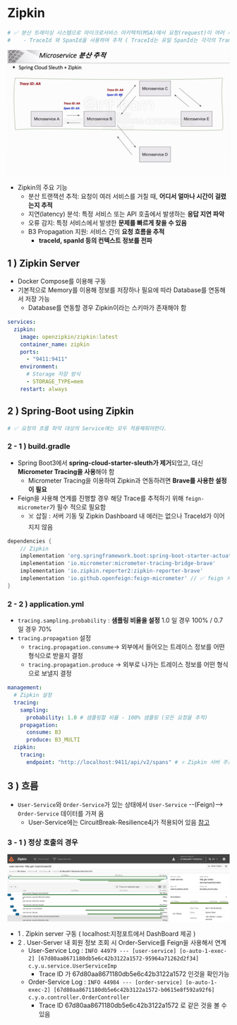 # Zipkin
```yaml
# ✅ 분산 트레이싱 시스템으로 마이크로서비스 아키텍처(MSA)에서 요청(request)이 여러 서비스를 거칠 때, 각 서비스에서 요청의 흐름을 추적하고 분석할 수 있도록 함
#    - TraceId 와 SpanId을 사용하여 추적 ( TraceId는 유일 SpanId는 각각의 Transaction 마다 생성된다. )
```
![img.png](img.png)
- Zipkin의 주요 기능
  - 분산 트랜잭션 추적: 요청이 여러 서비스를 거칠 때, **어디서 얼마나 시간이 걸렸는지 추적**
  - 지연(latency) 분석: 특정 서비스 또는 API 호출에서 발생하는 **응답 지연 파악**
  - 오류 감지: 특정 서비스에서 발생한 **문제를 빠르게 찾을 수 있음**
  - B3 Propagation 지원: 서비스 간의 **요청 흐름을 추적**
    - **traceId, spanId 등의 컨텍스트 정보를 전파**

## 1 ) Zipkin Server
- Docker Compose를 이용해 구동
- 기본적으로 Memory를 이용해 정보를 저장하나 필요에 따라 Database를 연동해서 저장 가능
  - Database를 연동할 경우 Zipkin이라는 스키마가 존재해야 함
```yaml
services:
  zipkin:
    image: openzipkin/zipkin:latest
    container_name: zipkin
    ports:
      - "9411:9411"
    environment:
      # Storage 저장 방식
      - STORAGE_TYPE=mem
    restart: always
```

## 2 ) Spring-Boot using Zipkin
```yaml
# ✅ 요청의 흐름 파악 대상의 Service에는 모두 적용해줘야한다.  
```

### 2 - 1 ) build.gradle
- Spring Boot3에서 **spring-cloud-starter-sleuth가 제거**되었고, 대신 **Micrometer Tracing을 사용**해야 함
  - Micrometer Tracing을 이용하여 Zipkin과 연동하려면 **Brave를 사용한 설정이 필요**
- Feign을 사용해 연계를 진행할 경우 해당 Trace를 추적하기 위해 `feign-micrometer`가 필수 적으로 필요함
  - ☠️ 삽질 : 서버 기동 및 Zipkin Dashboard 내 에러는 없으나 TraceId가 이어지지 않음
    
```groovy
dependencies {
	// Zipkin
	implementation 'org.springframework.boot:spring-boot-starter-actuator'
	implementation 'io.micrometer:micrometer-tracing-bridge-brave'
	implementation 'io.zipkin.reporter2:zipkin-reporter-brave'
	implementation 'io.github.openfeign:feign-micrometer' // ✅ feign 사용 시 zipkin 과 traceId 공유를 위해 필요
}
```

### 2 - 2 ) application.yml
- `tracing.sampling.probability` : **샘플링 비율을 설정** 1.0 일 경우 100% / 0.7 일 경우 70%
- `tracing.propagation` 설정
  - `tracing.propagation.consume`→ 외부에서 들어오는 트레이스 정보를 어떤 형식으로 받을지 결정
  - `tracing.propagation.produce` → 외부로 나가는 트레이스 정보를 어떤 형식으로 보낼지 결정 

```yaml
management:
  # Zipkin 설정
  tracing:
    sampling:
      probability: 1.0 # 샘플링할 비율 - 100% 샘플링 (모든 요청을 추적)
    propagation:
      consume: B3
      produce: B3_MULTI
  zipkin:
    tracing:
      endpoint: "http://localhost:9411/api/v2/spans" # ⭐️ Zipkin 서버 주소
```

## 3 ) 흐름
- `User-Service`와 `Order-Service`가 있는 상태에서 `User-Service` --(Feign)--> `Order-Service` 데이터를 가져 옴
  - User-Service에는 CircuitBreak-Resilience4j가 적용되어 있음 [참고](https://github.com/edel1212/Micro-Service-Architecture-Study/tree/main/circuitBreaker)

### 3 - 1 ) 정상 호출의 경우
![img_1.png](img_1.png)
- 1 . Zipkin server 구동 ( localhost:지정포트에서 DashBoard 제공 )
- 2 . User-Server 내 회원 정보 조회 시 Order-Service를 Feign을 사용해서 연계 
  - User-Service Log : `INFO 44979 --- [user-service] [o-auto-1-exec-2] [67d80aa8671180db5e6c42b3122a1572-95964a71262d2f34] c.y.u.service.UserServiceImp`
    -  Trace ID 가 67d80aa8671180db5e6c42b3122a1572 인것을 확인가능
  - Order-Service Log : `INFO 44984 --- [order-service] [o-auto-1-exec-2] [67d80aa8671180db5e6c42b3122a1572-b0615e8f592a92f6] c.y.o.controller.OrderController`
    -  Trace ID 67d80aa8671180db5e6c42b3122a1572 로 같은 것을 볼 수 있음
